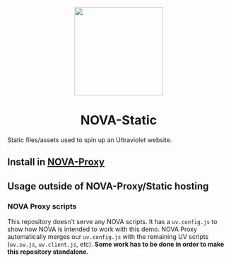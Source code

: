 <p align="center"><img src="https://i.ibb.co/qMCJHxFm/NOVALOGO.png" height="200"></p>

<h1 align="center">NOVA-Static</h1>

Static files/assets used to spin up an Ultraviolet website.

## Install in [NOVA-Proxy](https://github.com/Unkn0wnHackr1061/NOVA-Proxy.git)

## Usage outside of NOVA-Proxy/Static hosting

### NOVA Proxy scripts

This repository doesn't serve any NOVA scripts. It has a `uv.config.js` to show how NOVA is intended to work with this demo. NOVA Proxy automatically merges our `uv.config.js` with the remaining UV scripts (`uv.sw.js`, `uv.client.js`, etc). **Some work has to be done in order to make this repository standalone.**
